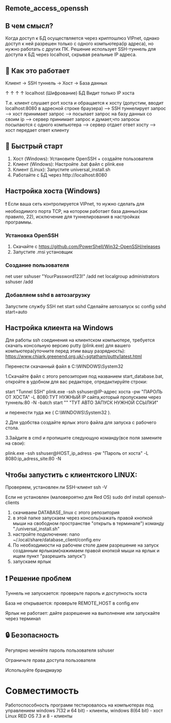 ## Remote_access_openssh

## В чем смысл?
Когда доступ к БД осуществляется через криптошлюз VIPnet, однако доступ к ней разрешен только с одного компьютера(ip адреса), но нужно работать с других ПК. Решение использует SSH-туннель для доступа к БД через localhost, скрывая реальные IP адреса.

## 🔄 Как это работает
Клиент → SSH туннель → Хост → База данных

↑ ↑ ↑ ↑
localhost (Шифрование) БД Видит только IP хоста

Т.е. клиент слушает port хоста и обращается к хосту (допустим, вводит localhost:8080 в адресной строке браузера) --> SSH туннелирует запрос --> хост принимает запрос --> посылает запрос на базу данных со своим ip --> 
сервер принимает запрос и думает,что запросы посылаются с одного компьютера 
--> сервер отдает ответ хосту --> хост передает ответ клиенту

## 🚀 Быстрый старт
1. Хост (Windows): Установите OpenSSH + создайте пользователя
2. Клиент (Windows): Настройте .bat файл с plink.exe  
3. Клиент (Linux): Запустите universal_install.sh
4. Работайте с БД через http://localhost:8080


## Настройка хоста (Windows)
  ❗ Если ваша сеть контролируется VIPnet, то нужно сделать для необходимого порта TCP, на котором работает база данных(как правило, 22), исключение для туннелирования в настройках программы.
    
  ### Установка OpenSSH
  1. Скачайте с https://github.com/PowerShell/Win32-OpenSSH/releases
  2. Запустите .msi установщик

  ### Создание пользователя
  net user sshuser "YourPassword123!" /add
  net localgroup administrators sshuser /add 

  ### Добавляем sshd в автозагрузку
  Запустите службу SSH
  net start sshd
  Сделайте автозапуск
  sc config sshd start=auto
  
  ## Настройка клиента на Windows
  Для работы ssh соединения на клиентском компьютере, требуется скачать консольную версию putty (plink.exe) для вашего компьютера(уточните перед этим вашу разрядность): https://www.chiark.greenend.org.uk/~sgtatham/putty/latest.html
  
  Перенести скачанный файл в C:\\WINDOWS\System32
  
  1.Скачайте файл с этого репозитория под названием start_database.bat, откройте в удобном для вас редакторе, отредактируйте строки:
  
  start "Tunnel SSH" plink.exe -ssh sshuser@IP-адрес хоста -pw "ПАРОЛЬ ОТ ХОСТА" -L 8080:ТУТ НУЖНЫЙ IP сайта,который пропускаем через туннель:80 -N -batch
  start "" "ТУТ АВТО ЗАПУСК НУЖНОЙ ССЫЛКИ"
  
  и перенести туда же ( C:\\WINDOWS\System32 ). 
  
  2.Для удобства создайте ярлык этого файла для запуска с рабочего стола.
  
  3.Зайдите в cmd и пропишите следующую команду(все поля замените на свои): 
  
  plink.exe -ssh sshuser@HOST_ip_adress -pw "Пароль от хоста" -L 8080:ip_adress_site:80 -N

## Чтобы запустить с клиентского LINUX: 
Проверяем, установлен ли SSH-клиент
ssh -V

Если не установлен (маловероятно для Red OS)
sudo dnf install openssh-clients

1) скачиваем DATABASE_linux с этого репозитория
2) в этой папке запускаем через консоль(нажать правой кнопкой мыши на свободном пространстве "открыть в терминале") команду  "./universal_install.sh"
3) настройте подключение: nano ~/.local/share/database_client/config.env
4) По необходимости на рабочем столе даем разрешение на запуск созданным ярлыкам(нажимаем правой кнопкой мыши на ярлык и ищем пункт  "разрешить запуск")
5) запускаем ярлык


## ❗ Решение проблем
Туннель не запускается: проверьте пароль и доступность хоста

База не открывается: проверьте REMOTE_HOST в config.env

Ярлык не работает: дайте разрешение на выполнение или запускайте через терминал

## 🔒 Безопасность
Регулярно меняйте пароль пользователя sshuser

Ограничьте права доступа пользователя

Используйте брандмауэр


# Совместимость

Работоспособность программ тестировалось на компьютерах под управлением 
windows 7(32 и 64 bit) - клиенты, 
windows 8(64 bit) - хост  
Linux RED OS 7.3 и 8 - клиенты
